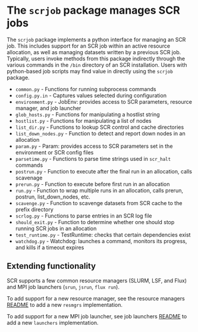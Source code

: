 # The ``scrjob`` package manages SCR jobs

The ``scrjob`` package implements a python interface for managing an SCR job.
This includes support for an SCR job within an active resource allocation,
as well as managing datasets written by a previous SCR job.
Typically, users invoke methods from this package indirectly through the various
commands in the ``/bin`` directory of an SCR installation.
Users with python-based job scripts may find value in directly using the ``scrjob`` package.

- ``common.py``          - Functions for running subprocess commands
- ``config.py.in``       - Captures values selected during configuration
- ``environment.py``     - JobEnv: provides access to SCR parameters, resource manager, and job launcher
- ``glob_hosts.py``      - Functions for manipulating a hostlist string
- ``hostlist.py``        - Functions for manipulating a list of nodes
- ``list_dir.py``        - Functions to lookup SCR control and cache directories
- ``list_down_nodes.py`` - Function to detect and report down nodes in an allocation
- ``param.py``           - Param: provides access to SCR parameters set in the environment or SCR config files
- ``parsetime.py``       - Functions to parse time strings used in ``scr_halt`` commands
- ``postrun.py``         - Function to execute after the final run in an allocation, calls scavenage
- ``prerun.py``          - Function to execute before first run in an allocation
- ``run.py``             - Function to wrap multiple runs in an allocation, calls prerun, postrun, list\_down\_nodes, etc.
- ``scavenge.py``        - Function to scavenge datasets from SCR cache to the prefix directory
- ``scrlog.py``          - Functions to parse entries in an SCR log file
- ``should_exit.py``     - Function to determine whether one should stop running SCR jobs in an allocation
- ``test_runtime.py``    - TestRuntime: checks that certain dependencies exist
- ``watchdog.py``        - Watchdog: launches a command, monitors its progress, and kills if a timeout expires

## Extending functionality

SCR supports a few common resource managers (SLURM, LSF, and Flux) and MPI job launchers (``srun``, ``jsrun``, ``flux run``).

To add support for a new resource manager,
see the resource managers [README](resmgrs/README.md)
to add a new ``resmgrs`` implementation.

To add support for a new MPI job launcher,
see job launchers [README](launchers/README.md)
to add a new ``launchers`` implementation.
